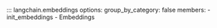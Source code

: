 <!-- Intentionally want to highlight `init_embedding` on this page first -->
<!-- (`group_by_category orders `Embeddings` (a class) before functions) -->
::: langchain.embeddings
    options:
      group_by_category: false
      members:
        - init_embeddings
        - Embeddings
